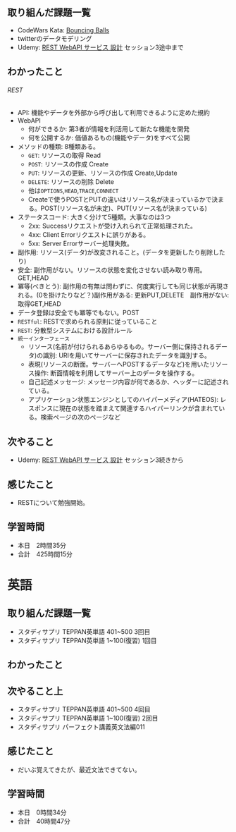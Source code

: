 ## 取り組んだ課題一覧
- CodeWars Kata: [Bouncing Balls](https://www.codewars.com/kata/5544c7a5cb454edb3c000047/solutions/ruby)
- twitterのデータモデリング
- Udemy: [REST WebAPI サービス 設計](https://www.udemy.com/course/rest-webapi-development/?couponCode=ST22FS22724) セッション3途中まで
## わかったこと
###### REST
- API: 機能やデータを外部から呼び出して利用できるように定めた規約
- WebAPI
    - 何ができるか: 第3者が情報を利活用して新たな機能を開発
    - 何を公開するか: 価値あるもの(機能やデータ)をすべて公開
- メソッドの種類: 8種類ある。
    - `GET`: リソースの取得 Read
    - `POST`: リソースの作成 Create
    - `PUT`: リソースの更新、リソースの作成 Create,Update
    - `DELETE`: リソースの削除 Delete
    - 他は`OPTIONS`,`HEAD`,`TRACE`,`CONNECT`
    - Createで使うPOSTとPUTの違いはリソース名が決まっているかで決まる。POST(リソース名が未定)、PUT(リソース名が決まっている)
- ステータスコード: 大きく分けて5種類。大事なのは3つ
    - 2xx: Successリクエストが受け入れられて正常処理された。
    - 4xx: Client Errorリクエストに誤りがある。
    - 5xx: Server Errorサーバー処理失敗。
- 副作用: リソース(データ)が改変されること。(データを更新したり削除したり)
- 安全: 副作用がない。リソースの状態を変化させない読み取り専用。GET,HEAD
- 冪等(べきとう): 副作用の有無は問わずに、何度実行しても同じ状態が再現される。(0を掛けたりなど？)副作用がある: 更新PUT,DELETE　副作用がない:取得GET,HEAD
- データ登録は安全でも冪等でもない。POST
- `RESTful`: RESTで求められる原則に従っていること
- `REST`: 分散型システムにおける設計ルール
- `統一インターフェース`
    - リソース(名前が付けられるあらゆるもの。サーバー側に保持されるデータ)の識別: URIを用いてサーバーに保存されたデータを識別する。
    - 表現(リソースの断面。サーバーへPOSTするデータなど)を用いたリソース操作: 断面情報を利用してサーバー上のデータを操作する。
    - 自己記述メッセージ: メッセージ内容が何であるか、ヘッダーに記述されている。
    - アプリケーション状態エンジンとしてのハイパーメディア(HATEOS): レスポンスに現在の状態を踏まえて関連するハイパーリンクが含まれている。検索ページの次のページなど
## 次やること
- Udemy: [REST WebAPI サービス 設計](https://www.udemy.com/course/rest-webapi-development/?couponCode=ST22FS22724) セッション3続きから
## 感じたこと
- RESTについて勉強開始。
## 学習時間
- 本日　2時間35分
- 合計　425時間15分


# 英語
## 取り組んだ課題一覧
- スタディサプリ TEPPAN英単語 401~500 3回目
- スタディサプリ TEPPAN英単語 1~100(復習) 1回目
## わかったこと
## 次やること上
- スタディサプリ TEPPAN英単語 401~500 4回目
- スタディサプリ TEPPAN英単語 1~100(復習) 2回目
- スタディサプリ パーフェクト講義英文法編011
## 感じたこと
- だいぶ覚えてきたが、最近文法できてない。
## 学習時間
- 本日　0時間34分
- 合計　40時間47分